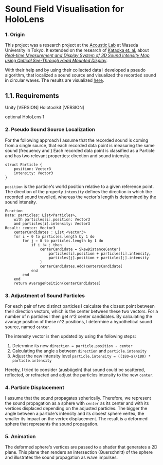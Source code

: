 # Sound Field Visualisation for HoloLens

### 1. Origin

This project was a research project at the [Acoustic Lab](http://www.acoust.ias.sci.waseda.ac.jp/) at Waseda University in Tokyo.
It extended on the research of [Kataoka et. al.](http://contents.acoust.ias.sci.waseda.ac.jp/publications/ACM/2018/SIGGRAPHASIA-kataoka-2018Dec.pdf) about [*Real-time Measurement and Display System of 3D Sound Intensity Map using Optical See-Through Head Mounted Display*](https://www.youtube.com/watch?v=xOXdfPGw3rA).

With their help and by using their collected data I developed a pseudo algorithm, that localized a sound source and visualized the recorded sound in circular waves.
The results are visualized [here](https://www.youtube.com/playlist?list=PL16zWJuXWCiwZhqUBcDZxl4h0IGznKrt-).

## 1.1. Requirements

Unity [VERSION]
Holotoolkit [VERSION]

optional
HoloLens 1

### 2. Pseudo Sound Source Localization

For the following approach I assume that the recorded sound is coming from a single source, that each recorded data point is measuring the same sound (frequency and )
Each recorded data point is classified as a Particle and has two relevant properties: direction and sound intensity.
```
struct Particle {
	position: Vector3
	intensity: Vector3
}

```
```position``` is the particle's world position relative to a given reference point.
The direction of the property ```intensity``` defines the direction in which the recorded sound travelled, whereas the vector's length is determined by the sound intensity.

```
Function 
Data: particles: List<Particles>,
	with particles[i].position: Vector3
	and particles[i].intensity: Vector3
Result: center: Vector3
	centerCandidates : List <Vector3>
	for i ← 0 to particles.length by 1 do
		for j ← 0 to particles.length by 1 do
			if i != j then
				centerCandidate ← SkewDistanceCenter(
					particles[i].position + particles[i].intensity,
					particles[j].position + particles[j].intensity
				)
		 		centerCandidates.Add(centersCandidate)
			end
		end
	end
 	return AveragePosition(centerCandidates)
```

### 3. Adjustment of Sound Particles

For each pair of two distinct particles I calculate the closest point between their direction vectors, which is the center between these two vectors.
For a number of n particles I then get n^2 center candidates.
By calculating the avarage position of these n^2 positions, I determine a hypothetical sound source, named ```center```.

The intensity vector is then updated by using the following steps:
1. Determine its new ```direction = particle.position - center```
2. Calculating the angle ```α``` between ```direction``` and  ```particle.intensity``` 
3. Adjust the new intensity level ```particle.intensity = ((180−α)/180) * particle.intensity```

Hereby, I tried to consider (ausbügeln) that sound could be scattered, reflected, or refracted and adjust the particles intensity to the new ```center```.

### 4. Particle Displacement

I assume that the sound propagates spherically.
Therefore, we represent the sound propagation as a sphere with ```center``` as its center and with its vertices displaced depending on the adjusted particles.
The bigger the angle between a particle's intensity and its closest sphere vertex, the smaller its impact on the vertex displacement.
The result is a deformed sphere that represents the sound propagation.


### 5. Animation

The deformed sphere's vertices are passed to a shader that generates a 2D plane.
This plane then renders an intersection (Querschnitt) of the sphere and illustrates the sound propagation as wave impulses.
